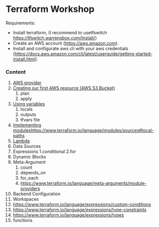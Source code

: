 # Terraform Workshop

Requirements:
- Install terraform, (I recommend to usetfswitch https://tfswitch.warrensbox.com/Install/)
- Create an AWS account (https://aws.amazon.com).
- Install and configurate  aws cli with your aws credentials (https://docs.aws.amazon.com/cli/latest/userguide/getting-started-install.html).


### Content
1. [AWS provider](https://registry.terraform.io/providers/hashicorp/aws/latest/docs)
2. [Creating our first AWS resource (AWS S3 Bucket)](./s3)
    1. plan
    2. apply
3. [Using variables](./s3-variables)
    1. locals
    2. outputs
    3. tfvars file
4. [Implementing modules](./s3-modules)https://www.terraform.io/language/modules/sources#local-paths
5. [Lambda](./lambda)
6. Data Sources
7. Expressions
    1.conditional
    2.for
8. Dynamic Blocks
9. Meta-Argument
    1. count
    2. depends_on
    3. for_each
    4. https://www.terraform.io/language/meta-arguments/module-providers
10. Backend Configuration
11. Workspaces
12. https://www.terraform.io/language/expressions/custom-conditions
13. https://www.terraform.io/language/expressions/type-constraints
14. https://www.terraform.io/language/expressions/types
15. functions
